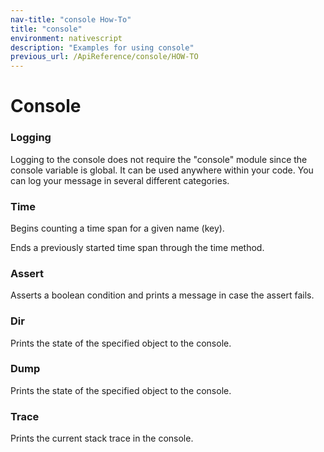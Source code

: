 ```yaml
---
nav-title: "console How-To"
title: "console"
environment: nativescript
description: "Examples for using console"
previous_url: /ApiReference/console/HOW-TO
---
```

# Console
### Logging
Logging to the console does not require the "console" module since the console variable is global. It can be used anywhere within your code.
You can log your message in several different categories.
<snippet id='console-log'/>

### Time
Begins counting a time span for a given name (key).
<snippet id='console-time'/>

Ends a previously started time span through the time method.
<snippet id='console-timeend'/>

### Assert
Asserts a boolean condition and prints a message in case the assert fails.
<snippet id='console-assert'/>

### Dir
Prints the state of the specified object to the console.
<snippet id='console-dir'/>

### Dump
Prints the state of the specified object to the console.
<snippet id='console-dump'/>

### Trace
Prints the current stack trace in the console.
<snippet id='console-trace'/>
